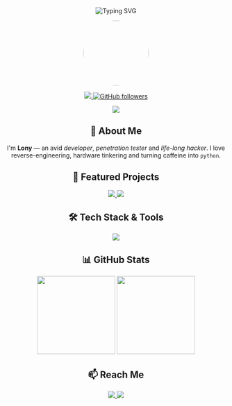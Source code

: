 <div align="center">
  <img
    src="https://readme-typing-svg.herokuapp.com?font=Fira+Code&size=28&duration=3500&pause=1000&color=AB4DFF&center=true&vCenter=true&width=600&lines=Hey+there!+I'm+Showdown76;Purple+%2B+Orange+All+Day;Pentester,+Developer,+Tech+Enthusiast+⚡"
    alt="Typing SVG"
  />
</div>

<p align="center">
  <img src="https://avatars.githubusercontent.com/u/66854264?v=4" width="150" style="border-radius:50%;">
</p>

<p align="center">
  <a href="https://showdown.boo" target="_blank">
    <img src="https://custom-icon-badges.demolab.com/badge/Portfolio-Showdown.boo-6e07eb?style=for-the-badge&logo=firefox&logoColor=white" />
  </a>
  <a href="https://github.com/Showdown76py" target="_blank">
    <img alt="GitHub followers" src="https://img.shields.io/github/followers/Showdown76py?label=Follow&style=for-the-badge&logo=github">
  </a>
</p>


<p align="center">
  <a href="https://discord.com/users/901809620165722112" target="_blank">
    <img src="https://lanyard.cnrad.dev/api/901809620165722112?theme=dark&bg=6e07eb&borderRadius=10px&idleMessage=Probably%20coding..." />
  </a>
</p>

<h2 align="center">👋 About Me</h2>

<p align="center">
  I'm <b>Lony</b> — an avid <i>developer</i>, <i>penetration tester</i> and <i>life-long hacker</i>. I love reverse-engineering, hardware tinkering and turning caffeine into <code>python</code>.
</p>

<h2 align="center">🚀 Featured Projects</h2>

<p align="center">
  <a href="https://github.com/Showdown76py/discord-protector" target="_blank">
    <img src="https://github-readme-stats.vercel.app/api/pin/?username=Showdown76py&repo=discord-protector&theme=tokyonight&hide_border=true" />
  </a>
  <a href="https://github.com/Showdown76py/tesla-over-discord" target="_blank">
    <img src="https://github-readme-stats.vercel.app/api/pin/?username=Showdown76py&repo=tesla-over-discord&theme=tokyonight&hide_border=true" />
  </a>
</p>

<h2 align="center">🛠 Tech Stack & Tools</h2>

<p align="center">
  <img src="https://skillicons.dev/icons?theme=dark&perline=6&i=python,js,html,css,mysql,sqlite,git,linux,bash,git,vscode" />
</p>

<h2 align="center">📊 GitHub Stats</h2>

<p align="center">
  <img src="https://stats-lilac.vercel.app/api?username=Showdown76py&count_private=true&show_icons=true&theme=tokyonight&hide_border=true" height="180">
  <img src="https://stats-lilac.vercel.app/api/top-langs/?username=Showdown76py&layout=compact&theme=tokyonight&hide_border=true" height="180">
</p>

<h2 align="center">📫 Reach Me</h2>

<p align="center">
  <a href="mailto:me@showdown.boo" target="_blank">
    <img src="https://custom-icon-badges.demolab.com/badge/Email-me@showdown.boo-AB4DFF?style=for-the-badge&logo=mail&logoColor=white" />
  </a>
  <a href="https://github.com/Showdown76py?tab=repositories" target="_blank">
    <img src="https://custom-icon-badges.demolab.com/badge/GitHub-Profile-FF8906?style=for-the-badge&logo=github&logoColor=white" />
  </a>
</p>

